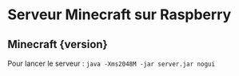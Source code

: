 # Serveur Minecraft sur Raspberry
## Minecraft {version}

Pour lancer le serveur : `java -Xms2048M -jar server.jar nogui`